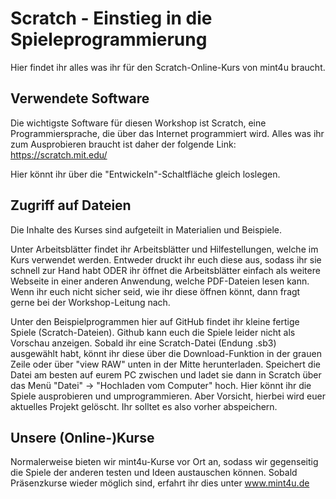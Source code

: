 # Scratch - Einstieg in die Spieleprogrammierung

Hier findet ihr alles was ihr für den Scratch-Online-Kurs von mint4u braucht.
## Verwendete Software

Die wichtigste Software für diesen Workshop ist Scratch, eine Programmiersprache, die über das Internet programmiert wird. Alles was ihr zum Ausprobieren braucht ist daher der folgende Link:
https://scratch.mit.edu/

Hier könnt ihr über die "Entwickeln"-Schaltfläche gleich loslegen.

## Zugriff auf Dateien

Die Inhalte des Kurses sind aufgeteilt in Materialien und Beispiele.

Unter Arbeitsblätter findet ihr Arbeitsblätter und Hilfestellungen, welche im Kurs verwendet werden. Entweder druckt ihr euch diese aus, sodass ihr sie schnell zur Hand habt ODER ihr öffnet die Arbeitsblätter einfach als weitere Webseite in einer anderen Anwendung, welche PDF-Dateien lesen kann. Wenn ihr euch nicht sicher seid, wie ihr diese öffnen könnt, dann fragt gerne bei der Workshop-Leitung nach.

Unter den Beispielprogrammen hier auf GitHub findet ihr kleine fertige Spiele (Scratch-Dateien). Github kann euch die Spiele leider nicht als Vorschau anzeigen. Sobald ihr eine Scratch-Datei (Endung .sb3) ausgewählt habt, könnt ihr diese über die Download-Funktion in der grauen Zeile oder über "view RAW" unten in der Mitte herunterladen. Speichert die Datei am besten auf eurem PC zwischen und ladet sie dann in Scratch über das Menü "Datei" -> "Hochladen vom Computer" hoch. Hier könnt ihr die Spiele ausprobieren und umprogrammieren. Aber Vorsicht, hierbei wird euer aktuelles Projekt gelöscht. Ihr solltet es also vorher abspeichern.
## Unsere (Online-)Kurse

Normalerweise bieten wir mint4u-Kurse vor Ort an, sodass wir gegenseitig die Spiele der anderen testen und Ideen austauschen können. Sobald Präsenzkurse wieder möglich sind, erfahrt ihr dies unter www.mint4u.de  
